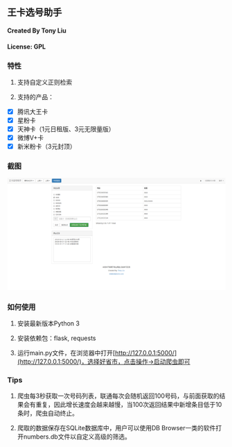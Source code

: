 ## 王卡选号助手
#### Created By Tony Liu
#### License: GPL

### 特性

1. 支持自定义正则检索

2. 支持的产品：

* [X] 腾讯大王卡
* [X] 星粉卡
* [X] 天神卡（1元日租版、3元无限量版）
* [X] 微博V+卡
* [X] 新米粉卡（3元封顶）

### 截图

![](screenshot.png)

### 如何使用

1. 安装最新版本Python 3

2. 安装依赖包：flask, requests

3. 运行main.py文件，在浏览器中打开[http://127.0.0.1:5000/](http://127.0.0.1:5000/)，选择好省市，点击操作->启动爬虫即可

### Tips

1. 爬虫每3秒获取一次号码列表，联通每次会随机返回100号码，与前面获取的结果会有重复，因此增长速度会越来越慢，当100次返回结果中新增条目低于10条时，爬虫自动终止。

2. 爬取的数据保存在SQLite数据库中，用户可以使用DB Browser一类的软件打开numbers.db文件以自定义高级的筛选。

